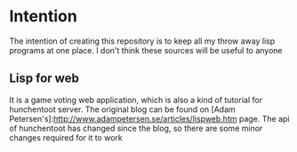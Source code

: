 Intention
=========
The intention of creating this repository is to keep all my throw away lisp programs at one place. I don't think these sources will be useful to anyone

Lisp for web
------------
It is a game voting web application, which is also a kind of tutorial for hunchentoot server.
The original blog can be found on [Adam Petersen's]:http://www.adampetersen.se/articles/lispweb.htm page. The api of hunchentoot has changed since the blog, so there are some minor changes required for it to work